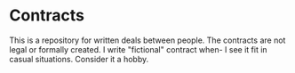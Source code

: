 # Contracts
This is a repository for written deals between people. The contracts are not legal or formally created. I write "fictional" contract when- I see it fit in casual situations. Consider it a hobby. 
